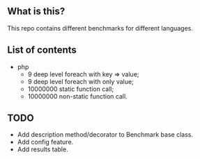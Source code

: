 What is this?
-------------
This repo contains different benchmarks for different languages.

List of contents
----------------
- php
    - 9 deep level foreach with key => value;
    - 9 deep level foreach with only value;
    - 10000000 static function call;
    - 10000000 non-static function call.

TODO
----
- Add description method/decorator to Benchmark base class.
- Add config feature.
- Add results table.
